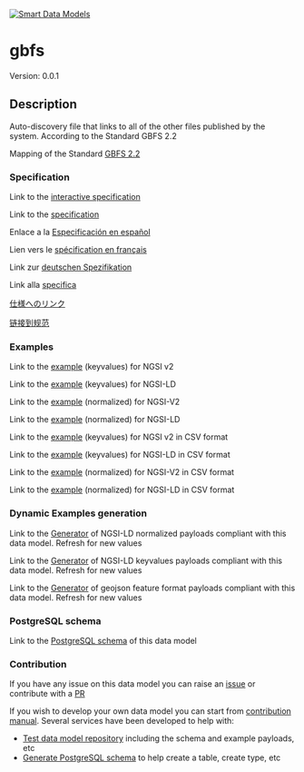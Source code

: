 [![Smart Data Models](https://smartdatamodels.org/wp-content/uploads/2022/01/SmartDataModels_logo.png "Logo")](https://smartdatamodels.org)
# gbfs
Version: 0.0.1

## Description 

Auto-discovery file that links to all of the other files published by the system. According to the Standard GBFS 2.2

Mapping of the Standard [GBFS 2.2](https://github.com/NABSA/gbfs/blob/v2.2/gbfs.md)
### Specification

Link to the [interactive specification](https://swagger.lab.fiware.org/?url=https://smart-data-models.github.io/dataModel.GBFS/gbfs/swagger.yaml)

Link to the [specification](https://github.com/smart-data-models/dataModel.GBFS/blob/master/gbfs/doc/spec.md)

Enlace a la [Especificación en español](https://github.com/smart-data-models/dataModel.GBFS/blob/master/gbfs/doc/spec_ES.md)

Lien vers le [spécification en français](https://github.com/smart-data-models/dataModel.GBFS/blob/master/gbfs/doc/spec_FR.md)

Link zur [deutschen Spezifikation](https://github.com/smart-data-models/dataModel.GBFS/blob/master/gbfs/doc/spec_DE.md)

Link alla [specifica](https://github.com/smart-data-models/dataModel.GBFS/blob/master/gbfs/doc/spec_IT.md)

[仕様へのリンク](https://github.com/smart-data-models/dataModel.GBFS/blob/master/gbfs/doc/spec_JA.md)

[链接到规范](https://github.com/smart-data-models/dataModel.GBFS/blob/master/gbfs/doc/spec_ZH.md)
### Examples

Link to the [example](https://smart-data-models.github.io/dataModel.GBFS/gbfs/examples/example.json) (keyvalues) for NGSI v2

Link to the [example](https://smart-data-models.github.io/dataModel.GBFS/gbfs/examples/example.jsonld) (keyvalues) for NGSI-LD

Link to the [example](https://smart-data-models.github.io/dataModel.GBFS/gbfs/examples/example-normalized.json) (normalized) for NGSI-V2

Link to the [example](https://smart-data-models.github.io/dataModel.GBFS/gbfs/examples/example-normalized.jsonld) (normalized) for NGSI-LD

Link to the [example](https://smart-data-models.github.io/dataModel.GBFS/gbfs/examples/example.json.csv) (keyvalues) for NGSI v2 in CSV format

Link to the [example](https://smart-data-models.github.io/dataModel.GBFS/gbfs/examples/example.jsonld.csv) (keyvalues) for NGSI-LD in CSV format

Link to the [example](https://smart-data-models.github.io/dataModel.GBFS/gbfs/examples/example-normalized.json.csv) (normalized) for NGSI-V2 in CSV format

Link to the [example](https://smart-data-models.github.io/dataModel.GBFS/gbfs/examples/example-normalized.jsonld.csv) (normalized) for NGSI-LD in CSV format
### Dynamic Examples generation

Link to the [Generator](https://smartdatamodels.org/extra/ngsi-ld_generator.php?schemaUrl=https://raw.githubusercontent.com/smart-data-models/dataModel.GBFS/master/gbfs/schema.json&email=info@smartdatamodels.org) of NGSI-LD normalized payloads compliant with this data model. Refresh for new values

Link to the [Generator](https://smartdatamodels.org/extra/ngsi-ld_generator_keyvalues.php?schemaUrl=https://raw.githubusercontent.com/smart-data-models/dataModel.GBFS/master/gbfs/schema.json&email=info@smartdatamodels.org) of NGSI-LD keyvalues payloads compliant with this data model. Refresh for new values

Link to the [Generator](https://smartdatamodels.org/extra/geojson_features_generator.php?schemaUrl=https://raw.githubusercontent.com/smart-data-models/dataModel.GBFS/master/gbfs/schema.json&email=info@smartdatamodels.org) of geojson feature format payloads compliant with this data model. Refresh for new values
### PostgreSQL schema

Link to the [PostgreSQL schema](https://smart-data-models.github.io/dataModel.GBFS/gbfs/schema.sql) of this data model
### Contribution

 If you have any issue on this data model you can raise an [issue](https://github.com/smart-data-models/dataModel.GBFS/issues)  or contribute with a [PR](https://github.com/smart-data-models/dataModel.GBFS/pulls)

 If you wish to develop your own data model you can start from [contribution manual](https://bit.ly/contribution_manual). Several services have been developed to help with: 
 - [Test data model repository](https://smartdatamodels.org/index.php/data-models-contribution-api/) including the schema and example payloads, etc
 - [Generate PostgreSQL schema](https://smartdatamodels.org/index.php/sql-service/) to help create a table, create type, etc
